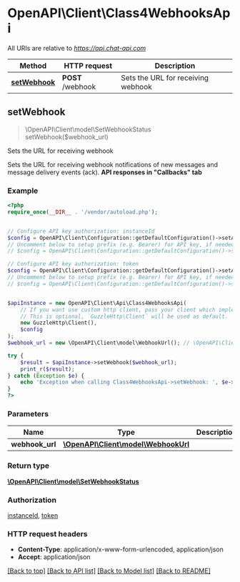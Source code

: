 # OpenAPI\Client\Class4WebhooksApi

All URIs are relative to *https://api.chat-api.com*

Method | HTTP request | Description
------------- | ------------- | -------------
[**setWebhook**](Class4WebhooksApi.md#setWebhook) | **POST** /webhook | Sets the URL for receiving webhook



## setWebhook

> \OpenAPI\Client\model\SetWebhookStatus setWebhook($webhook_url)

Sets the URL for receiving webhook

Sets the URL for receiving webhook notifications of new messages and message delivery events (ack).  **API responses in \"Callbacks\" tab**

### Example

```php
<?php
require_once(__DIR__ . '/vendor/autoload.php');


// Configure API key authorization: instanceId
$config = OpenAPI\Client\Configuration::getDefaultConfiguration()->setApiKey('instanceId', 'YOUR_API_KEY');
// Uncomment below to setup prefix (e.g. Bearer) for API key, if needed
// $config = OpenAPI\Client\Configuration::getDefaultConfiguration()->setApiKeyPrefix('instanceId', 'Bearer');

// Configure API key authorization: token
$config = OpenAPI\Client\Configuration::getDefaultConfiguration()->setApiKey('token', 'YOUR_API_KEY');
// Uncomment below to setup prefix (e.g. Bearer) for API key, if needed
// $config = OpenAPI\Client\Configuration::getDefaultConfiguration()->setApiKeyPrefix('token', 'Bearer');


$apiInstance = new OpenAPI\Client\Api\Class4WebhooksApi(
    // If you want use custom http client, pass your client which implements `GuzzleHttp\ClientInterface`.
    // This is optional, `GuzzleHttp\Client` will be used as default.
    new GuzzleHttp\Client(),
    $config
);
$webhook_url = new \OpenAPI\Client\model\WebhookUrl(); // \OpenAPI\Client\model\WebhookUrl | 

try {
    $result = $apiInstance->setWebhook($webhook_url);
    print_r($result);
} catch (Exception $e) {
    echo 'Exception when calling Class4WebhooksApi->setWebhook: ', $e->getMessage(), PHP_EOL;
}
?>
```

### Parameters


Name | Type | Description  | Notes
------------- | ------------- | ------------- | -------------
 **webhook_url** | [**\OpenAPI\Client\model\WebhookUrl**](../Model/WebhookUrl.md)|  |

### Return type

[**\OpenAPI\Client\model\SetWebhookStatus**](../Model/SetWebhookStatus.md)

### Authorization

[instanceId](../../README.md#instanceId), [token](../../README.md#token)

### HTTP request headers

- **Content-Type**: application/x-www-form-urlencoded, application/json
- **Accept**: application/json

[[Back to top]](#) [[Back to API list]](../../README.md#documentation-for-api-endpoints)
[[Back to Model list]](../../README.md#documentation-for-models)
[[Back to README]](../../README.md)

